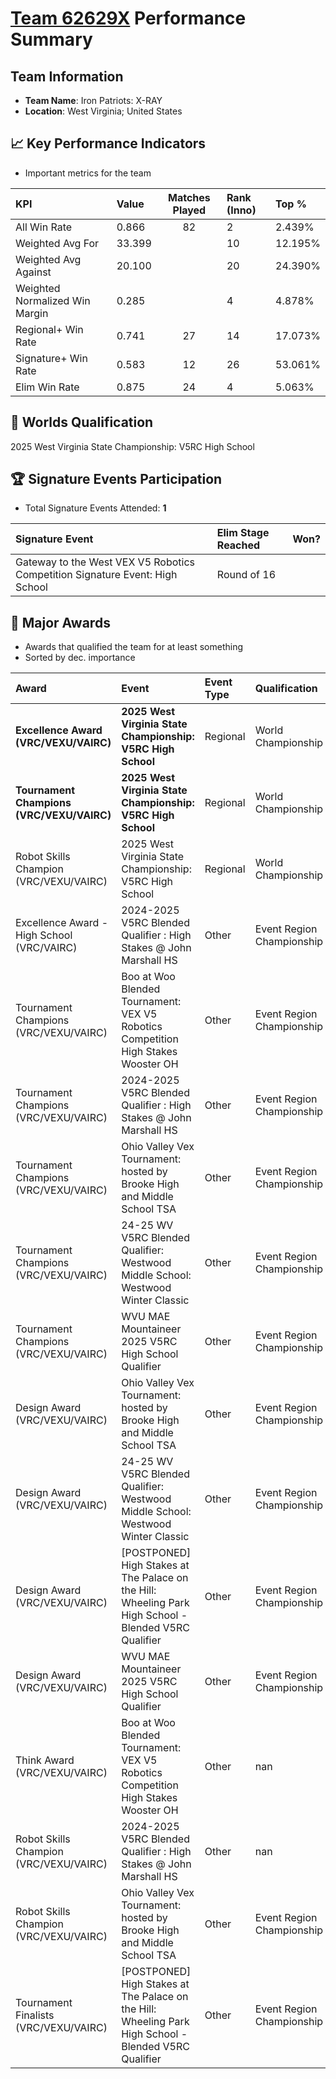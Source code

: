 # [Team 62629X](https://https://www.robotevents.com/teams/V5RC/62629X) Performance Summary

##  Team Information
- **Team Name**: Iron Patriots:  X-RAY
- **Location**: West Virginia; United States

## 📈 Key Performance Indicators
- Important metrics for the team

| KPI | Value | Matches Played | Rank (Inno) | Top % |
|:---|:-----|:--------------:|:----|:-----|
| All Win Rate | 0.866 | 82 | 2 | 2.439% |
| Weighted Avg For | 33.399 |  | 10 | 12.195% |
| Weighted Avg Against | 20.100 |  | 20 | 24.390% |
| Weighted Normalized Win Margin | 0.285 |  | 4 | 4.878% |
| Regional+ Win Rate | 0.741 | 27 | 14 | 17.073% |
| Signature+ Win Rate | 0.583 | 12 | 26 | 53.061% |
| Elim Win Rate | 0.875 | 24 | 4 | 5.063% |


## 🎯 Worlds Qualification
2025 West Virginia State Championship: V5RC High School

## 🏆 Signature Events Participation
- Total Signature Events Attended: **1**

| Signature Event | Elim Stage Reached | Won? |
|:----------------|:-------------------|:----|
| Gateway to the West VEX V5 Robotics Competition Signature Event: High School | Round of 16 |  |


## 🥇 Major Awards
- Awards that qualified the team for at least something
- Sorted by dec. importance

| Award | Event | Event Type | Qualification |
|:------|:------|:-----------|:--------------|
| **Excellence Award (VRC/VEXU/VAIRC)** | **2025 West Virginia State Championship: V5RC High School** | Regional | World Championship |
| **Tournament Champions (VRC/VEXU/VAIRC)** | **2025 West Virginia State Championship: V5RC High School** | Regional | World Championship |
| Robot Skills Champion (VRC/VEXU/VAIRC) | 2025 West Virginia State Championship: V5RC High School | Regional | World Championship |
| Excellence Award - High School (VRC/VAIRC) | 2024-2025 V5RC Blended Qualifier : High Stakes @ John Marshall HS | Other | Event Region Championship |
| Tournament Champions (VRC/VEXU/VAIRC) | Boo at Woo Blended Tournament: VEX V5 Robotics Competition High Stakes Wooster OH | Other | Event Region Championship |
| Tournament Champions (VRC/VEXU/VAIRC) | 2024-2025 V5RC Blended Qualifier : High Stakes @ John Marshall HS | Other | Event Region Championship |
| Tournament Champions (VRC/VEXU/VAIRC) | Ohio Valley Vex Tournament: hosted by Brooke High and Middle School TSA | Other | Event Region Championship |
| Tournament Champions (VRC/VEXU/VAIRC) | 24-25 WV V5RC Blended Qualifier: Westwood Middle School: Westwood Winter Classic | Other | Event Region Championship |
| Tournament Champions (VRC/VEXU/VAIRC) | WVU MAE Mountaineer 2025 V5RC High School Qualifier | Other | Event Region Championship |
| Design Award (VRC/VEXU/VAIRC) | Ohio Valley Vex Tournament: hosted by Brooke High and Middle School TSA | Other | Event Region Championship |
| Design Award (VRC/VEXU/VAIRC) | 24-25 WV V5RC Blended Qualifier: Westwood Middle School: Westwood Winter Classic | Other | Event Region Championship |
| Design Award (VRC/VEXU/VAIRC) | [POSTPONED] High Stakes at The Palace on the Hill: Wheeling Park High School - Blended V5RC Qualifier | Other | Event Region Championship |
| Design Award (VRC/VEXU/VAIRC) | WVU MAE Mountaineer 2025 V5RC High School Qualifier | Other | Event Region Championship |
| Think Award (VRC/VEXU/VAIRC) | Boo at Woo Blended Tournament: VEX V5 Robotics Competition High Stakes Wooster OH | Other | nan |
| Robot Skills Champion (VRC/VEXU/VAIRC) | 2024-2025 V5RC Blended Qualifier : High Stakes @ John Marshall HS | Other | nan |
| Robot Skills Champion (VRC/VEXU/VAIRC) | Ohio Valley Vex Tournament: hosted by Brooke High and Middle School TSA | Other | Event Region Championship |
| Tournament Finalists (VRC/VEXU/VAIRC) | [POSTPONED] High Stakes at The Palace on the Hill: Wheeling Park High School - Blended V5RC Qualifier | Other | Event Region Championship |

